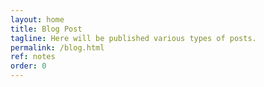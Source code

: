 ```yaml
---
layout: home
title: Blog Post
tagline: Here will be published various types of posts.  
permalink: /blog.html
ref: notes
order: 0
---
```

